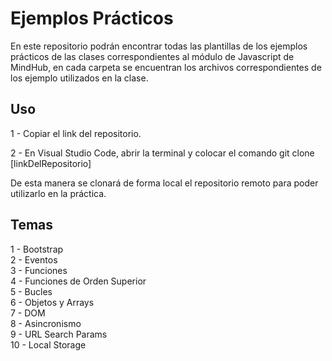 # Ejemplos Prácticos

En este repositorio podrán encontrar todas las plantillas de los ejemplos prácticos de las clases correspondientes al módulo de Javascript de MindHub, en cada carpeta se encuentran los archivos correspondientes de los ejemplo utilizados en la clase.

## Uso

1 - Copiar el link del repositorio.

2 - En Visual Studio Code, abrir la terminal y colocar el comando git clone  [linkDelRepositorio]

De esta manera se clonará de forma local el repositorio remoto para poder utilizarlo en la práctica.

## Temas

1 - Bootstrap<br>
2 - Eventos<br>
3 - Funciones<br>
4 - Funciones de Orden Superior<br>
5 - Bucles<br>
6 - Objetos y Arrays<br>
7 - DOM<br>
8 - Asincronismo<br>
9 - URL Search Params<br>
10 - Local Storage<br>
